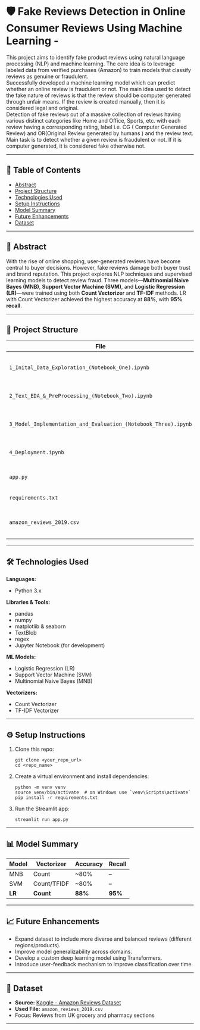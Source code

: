 <!DOCTYPE html>
<html>

<head>
  <meta charset="utf-8">
  <meta name="viewport" content="width=device-width, initial-scale=1.0">
  <title>README.md</title>
  <link rel="stylesheet" href="https://stackedit.io/style.css" />
</head>

<body class="stackedit">
  <div class="stackedit__html"><h1 id="🛡️-fake-reviews-detection-in-online-consumer-reviews-using-machine-learning--">🛡️ Fake Reviews Detection in Online Consumer Reviews Using Machine Learning -</h1>
<p>This project aims to identify fake product reviews using natural language processing (NLP) and machine learning. The core idea is to leverage labeled data from verified purchases (Amazon) to train models that classify reviews as genuine or fraudulent.<br>
Successfully developed a machine learning model which can predict whether an online review is fraudulent or not. The main idea used to detect the fake nature of reviews is that the review should be computer generated through unfair means. If the review is created manually, then it is  considered legal and original.<br>
Detection of fake reviews out of a massive collection of reviews having various distinct categories like Home and Office, Sports, etc. with each review having a corresponding rating, label i.e. CG ( Computer Generated Review) and OR(Original Review generated by humans ) and the review text.<br>
Main task is to detect whether a given review is fraudulent or not. If it is computer generated, it is considered fake otherwise not.</p>
<hr>
<h2 id="📌-table-of-contents">📌 Table of Contents</h2>
<ul>
<li><a href="#abstract">Abstract</a></li>
<li><a href="#project-structure">Project Structure</a></li>
<li><a href="#technologies-used">Technologies Used</a></li>
<li><a href="#setup-instructions">Setup Instructions</a></li>
<li><a href="#model-summary">Model Summary</a></li>
<li><a href="#future-enhancements">Future Enhancements</a></li>
<li><a href="#dataset">Dataset</a></li>
</ul>
<hr>
<h2 id="🧠-abstract">🧠 Abstract</h2>
<p>With the rise of online shopping, user-generated reviews have become central to buyer decisions. However, fake reviews damage both buyer trust and brand reputation. This project explores NLP techniques and supervised learning models to detect review fraud. Three models—<strong>Multinomial Naive Bayes (MNB)</strong>, <strong>Support Vector Machine (SVM)</strong>, and <strong>Logistic Regression (LR)</strong>—were trained using both <strong>Count Vectorizer</strong> and <strong>TF-IDF</strong> methods. LR with Count Vectorizer achieved the highest accuracy at <strong>88%</strong>, with <strong>95% recall</strong>.</p>
<hr>
<h2 id="🧾-project-structure">🧾 Project Structure</h2>

<table>
<thead>
<tr>
<th>File</th>
<th>Description</th>
</tr>
</thead>
<tbody>
<tr>
<td><code>1_Inital_Data_Exploration_(Notebook_One).ipynb</code></td>
<td>Exploratory data analysis on raw dataset</td>
</tr>
<tr>
<td><code>2_Text_EDA_&amp;_PreProcessing_(Notebook_Two).ipynb</code></td>
<td>Text cleaning and NLP preprocessing</td>
</tr>
<tr>
<td><code>3_Model_Implementation_and_Evaluation_(Notebook_Three).ipynb</code></td>
<td>Model training and performance evaluation</td>
</tr>
<tr>
<td><code>4_Deployment.ipynb</code></td>
<td>Streamlit interface code</td>
</tr>
<tr>
<td><code>app.py</code></td>
<td>Main app file for Streamlit deployment</td>
</tr>
<tr>
<td><code>requirements.txt</code></td>
<td>Python dependencies</td>
</tr>
<tr>
<td><code>amazon_reviews_2019.csv</code></td>
<td>Dataset used (subset of Amazon reviews)</td>
</tr>
</tbody>
</table><hr>
<h2 id="🛠️-technologies-used">🛠️ Technologies Used</h2>
<p><strong>Languages:</strong></p>
<ul>
<li>Python 3.x</li>
</ul>
<p><strong>Libraries &amp; Tools:</strong></p>
<ul>
<li>pandas</li>
<li>numpy</li>
<li>matplotlib &amp; seaborn</li>
<li>TextBlob</li>
<li>regex</li>
<li>Jupyter Notebook (for development)</li>
</ul>
<p><strong>ML Models:</strong></p>
<ul>
<li>Logistic Regression (LR)</li>
<li>Support Vector Machine (SVM)</li>
<li>Multinomial Naive Bayes (MNB)</li>
</ul>
<p><strong>Vectorizers:</strong></p>
<ul>
<li>Count Vectorizer</li>
<li>TF-IDF Vectorizer</li>
</ul>
<hr>
<h2 id="⚙️-setup-instructions">⚙️ Setup Instructions</h2>
<ol>
<li>
<p>Clone this repo:</p>
<pre class=" language-bash"><code class="prism  language-bash"><span class="token function">git</span> clone <span class="token operator">&lt;</span>your_repo_url<span class="token operator">&gt;</span>
<span class="token function">cd</span> <span class="token operator">&lt;</span>repo_name<span class="token operator">&gt;</span>
</code></pre>
</li>
<li>
<p>Create a virtual environment and install dependencies:</p>
<pre class=" language-bash"><code class="prism  language-bash">python -m venv venv
<span class="token function">source</span> venv/bin/activate  <span class="token comment"># on Windows use `venv\Scripts\activate`</span>
pip <span class="token function">install</span> -r requirements.txt
</code></pre>
</li>
<li>
<p>Run the Streamlit app:</p>
<pre class=" language-bash"><code class="prism  language-bash">streamlit run app.py
</code></pre>
</li>
</ol>
<hr>
<h2 id="📊-model-summary">📊 Model Summary</h2>

<table>
<thead>
<tr>
<th>Model</th>
<th>Vectorizer</th>
<th>Accuracy</th>
<th>Recall</th>
</tr>
</thead>
<tbody>
<tr>
<td>MNB</td>
<td>Count</td>
<td>~80%</td>
<td>–</td>
</tr>
<tr>
<td>SVM</td>
<td>Count/TFIDF</td>
<td>~80%</td>
<td>–</td>
</tr>
<tr>
<td><strong>LR</strong></td>
<td><strong>Count</strong></td>
<td><strong>88%</strong></td>
<td><strong>95%</strong></td>
</tr>
</tbody>
</table><hr>
<h2 id="📈-future-enhancements">📈 Future Enhancements</h2>
<ul>
<li>Expand dataset to include more diverse and balanced reviews (different regions/products).</li>
<li>Improve model generalizability across domains.</li>
<li>Develop a custom deep learning model using Transformers.</li>
<li>Introduce user-feedback mechanism to improve classification over time.</li>
</ul>
<hr>
<h2 id="📂-dataset">📂 Dataset</h2>
<ul>
<li><strong>Source:</strong> <a href="https://bit.ly/2Rzvjqf">Kaggle - Amazon Reviews Dataset</a></li>
<li><strong>Used File:</strong> <code>amazon_reviews_2019.csv</code></li>
<li>Focus: Reviews from UK grocery and pharmacy sections</li>
</ul>
<hr>
</div>
</body>

</html>
